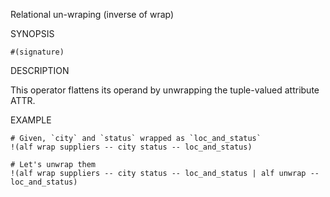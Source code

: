 
Relational un-wraping (inverse of wrap)

SYNOPSIS

    #(signature)

DESCRIPTION

This operator flattens its operand by unwrapping the tuple-valued 
attribute ATTR.

EXAMPLE

    # Given, `city` and `status` wrapped as `loc_and_status` 
    !(alf wrap suppliers -- city status -- loc_and_status)

    # Let's unwrap them
    !(alf wrap suppliers -- city status -- loc_and_status | alf unwrap -- loc_and_status)

